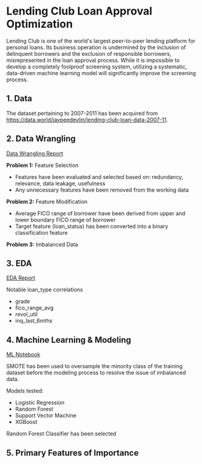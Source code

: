 # Lending Club Loan Approval Optimization
Lending Club is one of the world's largest peer-to-peer lending platform for personal loans.
Its business operation is undermined by the inclusion of delinquent borrowers and the exclusion of responsible borrowers, misrepresented in the loan approval process.
While it is impossible to develop a completely foolproof screening system, utilizing a systematic, data-driven machine learning model will significantly improve the screening process.

## 1. Data
The dataset pertaining to 2007-2011 has been acquired from https://data.world/jaypeedevlin/lending-club-loan-data-2007-11.

## 2. Data Wrangling
[Data Wrangling Report]()

__Problem 1:__ Feature Selection
 * Features have been evaluated and selected based on: redundancy, relevance, data leakage, usefulness
 * Any unnecessary features have been removed from the working data
 
__Problem 2:__ Feature Modification
 * Average FICO range of borrower have been derived from upper and lower boundary FICO range of borrower
 * Target feature (loan_status) has been converted into a binary classification feature

__Problem 3:__ Imbalanced Data


## 3. EDA
[EDA Report]()

Notable loan_type correlations
 * grade
 * fico_range_avg
 * revol_util
 * inq_last_6mths

## 4. Machine Learning & Modeling
[ML Notebook]()

SMOTE has been used to oversample the minority class of the training dataset before the modeling process to resolve the issue of imbalanced data.

Models tested:
 * Logistic Regression
 * Random Forest
 * Support Vector Machine
 * XGBoost



Random Forest Classifier has been selected


## 5. Primary Features of Importance
